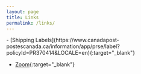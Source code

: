 ```yaml
---
layout: page
title: Links
permalink: /links/
---
```


<!---TO-->- [Shipping Labels](https://www.canadapost-postescanada.ca/information/app/prse/label?policyId=PR370414&LOCALE=en){:target="_blank"}
<!---WY- [Shipping Labels](https://www.canadapost-postescanada.ca/information/app/prse/label?policyId=PR560100&LOCALE=en){:target="_blank"}-->
- [Zoom](https://zoom.us/my/nebesny){:target="_blank"}